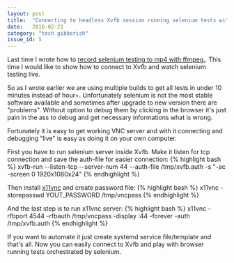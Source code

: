 ```yaml
---
layout: post
title:  "Connecting to headless Xvfb session running selenium tests with VNC"
date:   2016-02-21
category: "tech gibberish"
issue_id: 5
---
```

Last time I wrote how to [record selenium testing to mp4 with ffmpeg.]("/2016/02/07/recording-headless-selenium-tests-to-mp4.html").
This time I would like to show how to connect to Xvfb and watch selenium testing live.

So as I wrote earlier we are using multiple builds to get all tests in under 10 minutes instead of hour+. Unfortunately selenium is not the most stable software available and sometimes after upgrade to new version there are "problems". Without option to debug them by clicking in the browser it's just pain in the ass to debug and get necessary informations what is wrong.

Fortunately it is easy to get working VNC server and with it connecting and debugging "live" is easy as doing it on your own computer.

First you have to run selenium server inside Xvfb. Make it listen for tcp connection and save the auth-file for easier connection:
{% highlight bash %}
xvfb-run --listen-tcp --server-num 44 --auth-file /tmp/xvfb.auth -s "-ac -screen 0 1920x1080x24"
{% endhighlight %}

Then install [x11vnc](http://www.karlrunge.com/x11vnc/) and create password file:
{% highlight bash %}
x11vnc -storepasswd YOUT_PASSWORD /tmp/vncpass
{% endhighlight %}

And the last step is to run x11vnc server:
{% highlight bash %}
x11vnc -rfbport 4544 -rfbauth /tmp/vncpass -display :44 -forever -auth /tmp/xvfb.auth
{% endhighlight %}

If you want to automate it just create systemd service file/template and that's all.
Now you can easily connect to Xvfb and play with browser running tests orchestrated by selenium.
